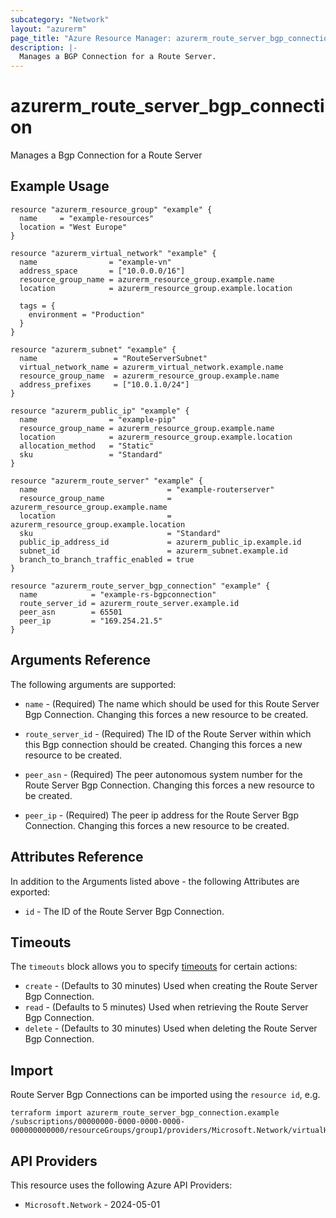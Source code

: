 ```yaml
---
subcategory: "Network"
layout: "azurerm"
page_title: "Azure Resource Manager: azurerm_route_server_bgp_connection"
description: |-
  Manages a BGP Connection for a Route Server.
---
```


# azurerm_route_server_bgp_connection

Manages a Bgp Connection for a Route Server

## Example Usage

```hcl
resource "azurerm_resource_group" "example" {
  name     = "example-resources"
  location = "West Europe"
}

resource "azurerm_virtual_network" "example" {
  name                = "example-vn"
  address_space       = ["10.0.0.0/16"]
  resource_group_name = azurerm_resource_group.example.name
  location            = azurerm_resource_group.example.location

  tags = {
    environment = "Production"
  }
}

resource "azurerm_subnet" "example" {
  name                 = "RouteServerSubnet"
  virtual_network_name = azurerm_virtual_network.example.name
  resource_group_name  = azurerm_resource_group.example.name
  address_prefixes     = ["10.0.1.0/24"]
}

resource "azurerm_public_ip" "example" {
  name                = "example-pip"
  resource_group_name = azurerm_resource_group.example.name
  location            = azurerm_resource_group.example.location
  allocation_method   = "Static"
  sku                 = "Standard"
}

resource "azurerm_route_server" "example" {
  name                             = "example-routerserver"
  resource_group_name              = azurerm_resource_group.example.name
  location                         = azurerm_resource_group.example.location
  sku                              = "Standard"
  public_ip_address_id             = azurerm_public_ip.example.id
  subnet_id                        = azurerm_subnet.example.id
  branch_to_branch_traffic_enabled = true
}

resource "azurerm_route_server_bgp_connection" "example" {
  name            = "example-rs-bgpconnection"
  route_server_id = azurerm_route_server.example.id
  peer_asn        = 65501
  peer_ip         = "169.254.21.5"
}
```

## Arguments Reference

The following arguments are supported:

* `name` - (Required) The name which should be used for this Route Server Bgp Connection. Changing this forces a new resource to be created.

* `route_server_id` - (Required) The ID of the Route Server within which this Bgp connection should be created. Changing this forces a new resource to be created.

* `peer_asn` - (Required) The peer autonomous system number for the Route Server Bgp Connection. Changing this forces a new resource to be created.

* `peer_ip` - (Required) The peer ip address for the Route Server Bgp Connection. Changing this forces a new resource to be created.

## Attributes Reference

In addition to the Arguments listed above - the following Attributes are exported:

* `id` - The ID of the Route Server Bgp Connection.

## Timeouts

The `timeouts` block allows you to specify [timeouts](https://developer.hashicorp.com/terraform/language/resources/configure#define-operation-timeouts) for certain actions:

* `create` - (Defaults to 30 minutes) Used when creating the Route Server Bgp Connection.
* `read` - (Defaults to 5 minutes) Used when retrieving the Route Server Bgp Connection.
* `delete` - (Defaults to 30 minutes) Used when deleting the Route Server Bgp Connection.

## Import

Route Server Bgp Connections can be imported using the `resource id`, e.g.

```shell
terraform import azurerm_route_server_bgp_connection.example /subscriptions/00000000-0000-0000-0000-000000000000/resourceGroups/group1/providers/Microsoft.Network/virtualHubs/routeServer1/bgpConnections/connection1
```

## API Providers
<!-- This section is generated, changes will be overwritten -->
This resource uses the following Azure API Providers:

* `Microsoft.Network` - 2024-05-01
